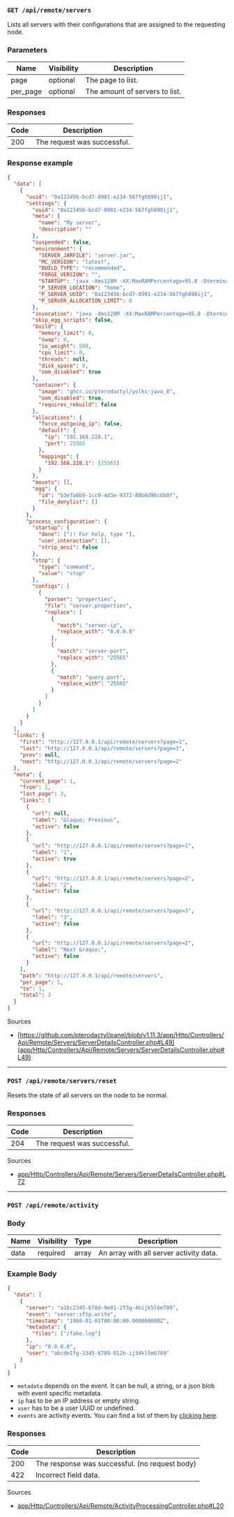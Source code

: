 ### `GET /api/remote/servers`

Lists all servers with their configurations that are assigned to the requesting node.

### Parameters

| Name     | Visibility | Description                    |
| -------- | ---------- | ------------------------------ |
| page     | optional   | The page to list.              |
| per_page | optional   | The amount of servers to list. |

### Responses

| Code | Description                 |
| ---- | --------------------------- |
| 200  | The request was successful. |

### Response example

```json
{
  "data": [
    {
      "uuid": "0a123456-bcd7-8901-e234-567fgh890ij1",
      "settings": {
        "uuid": "0a123456-bcd7-8901-e234-567fgh890ij1",
        "meta": {
          "name": "My server",
          "description": ""
        },
        "suspended": false,
        "environment": {
          "SERVER_JARFILE": "server.jar",
          "MC_VERSION": "latest",
          "BUILD_TYPE": "recommended",
          "FORGE_VERSION": "",
          "STARTUP": "java -Xms128M -XX:MaxRAMPercentage=95.0 -Dterminal.jline=false -Dterminal.ansi=true $( [[  ! -f unix_args.txt ]] && printf %s \"-jar {{SERVER_JARFILE}}\" || printf %s \"@unix_args.txt\" )",
          "P_SERVER_LOCATION": "home",
          "P_SERVER_UUID": "0a123456-bcd7-8901-e234-567fgh890ij1",
          "P_SERVER_ALLOCATION_LIMIT": 0
        },
        "invocation": "java -Xms128M -XX:MaxRAMPercentage=95.0 -Dterminal.jline=false -Dterminal.ansi=true $( [[  ! -f unix_args.txt ]] && printf %s \"-jar {{SERVER_JARFILE}}\" || printf %s \"@unix_args.txt\" )",
        "skip_egg_scripts": false,
        "build": {
          "memory_limit": 0,
          "swap": 0,
          "io_weight": 500,
          "cpu_limit": 0,
          "threads": null,
          "disk_space": 0,
          "oom_disabled": true
        },
        "container": {
          "image": "ghcr.io/pterodactyl/yolks:java_8",
          "oom_disabled": true,
          "requires_rebuild": false
        },
        "allocations": {
          "force_outgoing_ip": false,
          "default": {
            "ip": "192.168.228.1",
            "port": 25565
          },
          "mappings": {
            "192.168.228.1": [25565]
          }
        },
        "mounts": [],
        "egg": {
          "id": "b3e7a6b9-1cc9-4d3e-9372-88b6d96c6b0f",
          "file_denylist": []
        }
      },
      "process_configuration": {
        "startup": {
          "done": [")! For help, type "],
          "user_interaction": [],
          "strip_ansi": false
        },
        "stop": {
          "type": "command",
          "value": "stop"
        },
        "configs": [
          {
            "parser": "properties",
            "file": "server.properties",
            "replace": [
              {
                "match": "server-ip",
                "replace_with": "0.0.0.0"
              },
              {
                "match": "server-port",
                "replace_with": "25565"
              },
              {
                "match": "query.port",
                "replace_with": "25565"
              }
            ]
          }
        ]
      }
    }
  ],
  "links": {
    "first": "http://127.0.0.1/api/remote/servers?page=1",
    "last": "http://127.0.0.1/api/remote/servers?page=3",
    "prev": null,
    "next": "http://127.0.0.1/api/remote/servers?page=2"
  },
  "meta": {
    "current_page": 1,
    "from": 1,
    "last_page": 3,
    "links": [
      {
        "url": null,
        "label": "&laquo; Previous",
        "active": false
      },
      {
        "url": "http://127.0.0.1/api/remote/servers?page=1",
        "label": "1",
        "active": true
      },
      {
        "url": "http://127.0.0.1/api/remote/servers?page=2",
        "label": "2",
        "active": false
      },
      {
        "url": "http://127.0.0.1/api/remote/servers?page=3",
        "label": "3",
        "active": false
      },
      {
        "url": "http://127.0.0.1/api/remote/servers?page=2",
        "label": "Next &raquo;",
        "active": false
      }
    ],
    "path": "http://127.0.0.1/api/remote/servers",
    "per_page": 1,
    "to": 1,
    "total": 3
  }
}
```

Sources

- [https://github.com/pterodactyl/panel/blob/v1.11.3/app/Http/Controllers/Api/Remote/Servers/ServerDetailsController.php#L49](app/Http/Controllers/Api/Remote/Servers/ServerDetailsController.php#L49)

---

### `POST /api/remote/servers/reset`

Resets the state of all servers on the node to be normal.

### Responses

| Code | Description                 |
| ---- | --------------------------- |
| 204  | The request was successful. |

Sources

- [app/Http/Controllers/Api/Remote/Servers/ServerDetailsController.php#L72](https://github.com/pterodactyl/panel/blob/v1.11.3/app/Http/Controllers/Api/Remote/Servers/ServerDetailsController.php#L72)

---

### `POST /api/remote/activity`

### Body

| Name | Visibility | Type  | Description                             |
| ---- | ---------- | ----- | --------------------------------------- |
| data | required   | array | An array with all server activity data. |

### Example Body

```json
{
  "data": [
    {
      "server": "a1bc2345-678d-9e01-2f3g-4hijk5l6m789",
      "event": "server:sftp.write",
      "timestamp": "1968-01-01T00:00:00.000000000Z",
      "metadata": {
        "files": ["/fake.log"]
      },
      "ip": "0.0.0.0",
      "user": "abcde1fg-2345-6789-012h-ij34kl5m6789"
    }
  ]
}
```

- `metadata` depends on the event. It can be null, a string, or a json blob with event specific metadata.
- `ip` has to be an IP address or empty string.
- `user` has to be a user UUID or undefined.
- `events` are activity events. You can find a list of them by [clicking here](activity_events.md).

### Responses

| Code | Description                                    |
| ---- | ---------------------------------------------- |
| 200  | The response was successful. (no request body) |
| 422  | Incorrect field data.                          |

Sources

- [app/Http/Controllers/Api/Remote/ActivityProcessingController.php#L20](https://github.com/pterodactyl/panel/blob/v1.11.3/app/Http/Controllers/Api/Remote/ActivityProcessingController.php#L20)
